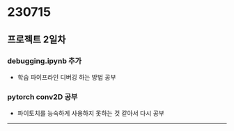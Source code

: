 # 230715

## 프로젝트 2일차

### debugging.ipynb 추가

- 학습 파이프라인 디버깅 하는 방법 공부

### pytorch conv2D 공부

- 파이토치를 능숙하게 사용하지 못하는 것 같아서 다시 공부

---
